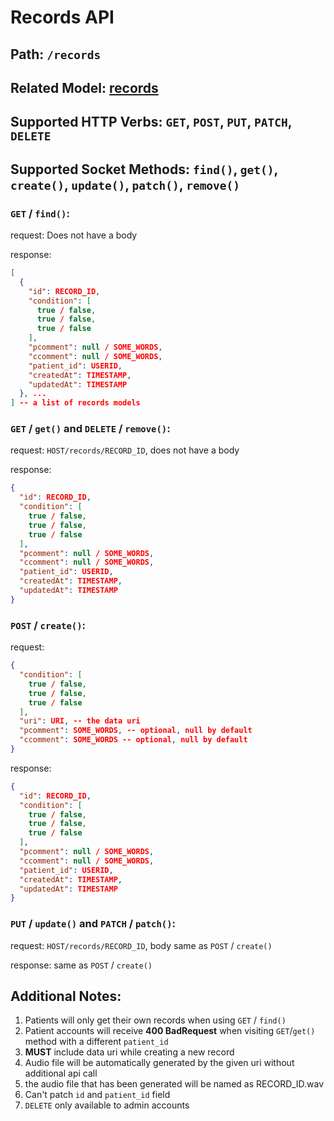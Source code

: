 # Records API

## Path: ```/records```

## Related Model: [records](../models/records.md)

## Supported HTTP Verbs: ```GET```, ```POST```, ```PUT```, ```PATCH```, ```DELETE```

## Supported Socket Methods: ```find()```, ```get()```, ```create()```, ```update()```, ```patch()```, ```remove()```

### ```GET``` / ```find()```:

request:
Does not have a body

response:
```json
[
  {
    "id": RECORD_ID,
    "condition": [
      true / false,
      true / false,
      true / false
    ],
    "pcomment": null / SOME_WORDS,
    "ccomment": null / SOME_WORDS,
    "patient_id": USERID,
    "createdAt": TIMESTAMP,
    "updatedAt": TIMESTAMP
  }, ...
] -- a list of records models
```

### ```GET``` / ```get()``` and ```DELETE``` / ```remove()```:

request: ```HOST/records/RECORD_ID```, does not have a body

response:
```json
{
  "id": RECORD_ID,
  "condition": [
    true / false,
    true / false,
    true / false
  ],
  "pcomment": null / SOME_WORDS,
  "ccomment": null / SOME_WORDS,
  "patient_id": USERID,
  "createdAt": TIMESTAMP,
  "updatedAt": TIMESTAMP
}
```

### ```POST``` / ```create()```:

request:
```json
{
  "condition": [
    true / false,
    true / false,
    true / false
  ],
  "uri": URI, -- the data uri
  "pcomment": SOME_WORDS, -- optional, null by default
  "ccomment": SOME_WORDS -- optional, null by default
}
```

response:
```json
{
  "id": RECORD_ID,
  "condition": [
    true / false,
    true / false,
    true / false
  ],
  "pcomment": null / SOME_WORDS,
  "ccomment": null / SOME_WORDS,
  "patient_id": USERID,
  "createdAt": TIMESTAMP,
  "updatedAt": TIMESTAMP
}
```

### ```PUT``` / ```update()``` and ```PATCH``` / ```patch()```:

request: ```HOST/records/RECORD_ID```, body same as ```POST``` / ```create()```

response: same as ```POST``` / ```create()```


## Additional Notes:

1. Patients will only get their own records when using ```GET``` / ```find()```
2. Patient accounts will receive **400 BadRequest** when visiting ```GET```/```get()``` method with a different ```patient_id```
3. **MUST** include data uri while creating a new record
4. Audio file will be automatically generated by the given uri without additional api call
5. the audio file that has been generated will be named as RECORD_ID.wav
6. Can't patch ```id``` and ```patient_id``` field
7. ```DELETE``` only available to admin accounts
